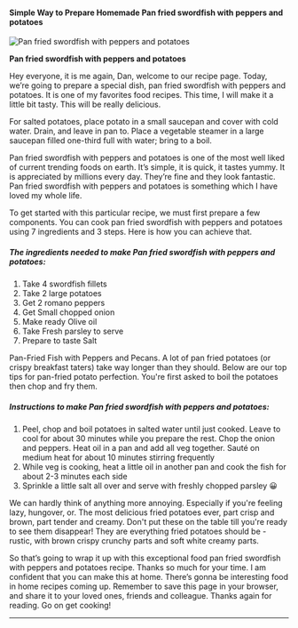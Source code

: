             

#### Simple Way to Prepare Homemade Pan fried swordfish with peppers and potatoes

![Pan fried swordfish with peppers and potatoes](https://img-global.cpcdn.com/recipes/5c6c7e1e5ec7f859/751x532cq70/pan-fried-swordfish-with-peppers-and-potatoes-recipe-main-photo.jpg)

**Pan fried swordfish with peppers and potatoes**

Hey everyone, it is me again, Dan, welcome to our recipe page. Today, we’re going to prepare a special dish, pan fried swordfish with peppers and potatoes. It is one of my favorites food recipes. This time, I will make it a little bit tasty. This will be really delicious.

For salted potatoes, place potato in a small saucepan and cover with cold water. Drain, and leave in pan to. Place a vegetable steamer in a large saucepan filled one-third full with water; bring to a boil.

Pan fried swordfish with peppers and potatoes is one of the most well liked of current trending foods on earth. It’s simple, it is quick, it tastes yummy. It is appreciated by millions every day. They’re fine and they look fantastic. Pan fried swordfish with peppers and potatoes is something which I have loved my whole life.

To get started with this particular recipe, we must first prepare a few components. You can cook pan fried swordfish with peppers and potatoes using 7 ingredients and 3 steps. Here is how you can achieve that.

##### The ingredients needed to make Pan fried swordfish with peppers and potatoes:

1.  Take 4 swordfish fillets
2.  Take 2 large potatoes
3.  Get 2 romano peppers
4.  Get Small chopped onion
5.  Make ready Olive oil
6.  Take Fresh parsley to serve
7.  Prepare to taste Salt

Pan-Fried Fish with Peppers and Pecans. A lot of pan fried potatoes (or crispy breakfast taters) take way longer than they should. Below are our top tips for pan-fried potato perfection. You're first asked to boil the potatoes then chop and fry them.

##### Instructions to make Pan fried swordfish with peppers and potatoes:

1.  Peel, chop and boil potatoes in salted water until just cooked. Leave to cool for about 30 minutes while you prepare the rest. Chop the onion and peppers. Heat oil in a pan and add all veg together. Sauté on medium heat for about 10 minutes stirring frequently
2.  While veg is cooking, heat a little oil in another pan and cook the fish for about 2-3 minutes each side
3.  Sprinkle a little salt all over and serve with freshly chopped parsley 😀

We can hardly think of anything more annoying. Especially if you're feeling lazy, hungover, or. The most delicious fried potatoes ever, part crisp and brown, part tender and creamy. Don't put these on the table till you're ready to see them disappear! They are everything fried potatoes should be - rustic, with brown crispy crunchy parts and soft white creamy parts.

So that’s going to wrap it up with this exceptional food pan fried swordfish with peppers and potatoes recipe. Thanks so much for your time. I am confident that you can make this at home. There’s gonna be interesting food in home recipes coming up. Remember to save this page in your browser, and share it to your loved ones, friends and colleague. Thanks again for reading. Go on get cooking!

* * *